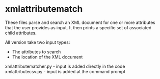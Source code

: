xmlattributematch
=================
These files parse and search an XML document for one or more attributes that the user provides as input. It then prints a specific set of associated child attributes.

All version take two input types:
  - The attributes to search
  - The location of the XML document

xmlattributematcher.py - input is added directly in the code
xmlattributecsv.py - input is added at the command prompt
